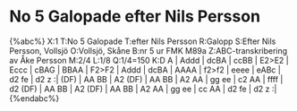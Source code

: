 # No 5 Galopade efter Nils Persson

{%abc%}
X:1
T:No 5 Galopade
T:efter Nils Persson
R:Galopp
S:Efter Nils Persson, Vollsjö
O:Vollsjö, Skåne
B:nr 5 ur FMK M89a
Z:ABC-transkribering av Åke Persson
M:2/4
L:1/8
Q:1/4=150
K:D
A | Addd | dcBA | ccBB | E2>E2 | Eccc | cBAG | BBAA | F2>F2 | 
Addd | dcBA | AAAA | f2>f2 | eeee | eABc | d2 fe | d2 z :| 
(DF) | AA BB | A2 (DF) | AA BB | A2 AA | gg ee | c2 AA | ffff | d2 (DF) |
AA BB | A2 (DF) | AA BB | A2 AA | gg ee | cc AA | d2 fe | d2 z :|
{%endabc%}

